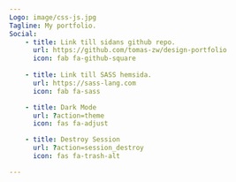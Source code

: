 ```yaml
---
Logo: image/css-js.jpg
Tagline: My portfolio.
Social:
    - title: Link till sidans github repo.
      url: https://github.com/tomas-zw/design-portfolio
      icon: fab fa-github-square
    
    - title: Link till SASS hemsida.
      url: https://sass-lang.com
      icon: fab fa-sass

    - title: Dark Mode
      url: ?action=theme
      icon: fas fa-adjust

    - title: Destroy Session
      url: ?action=session_destroy
      icon: fas fa-trash-alt

---
```

